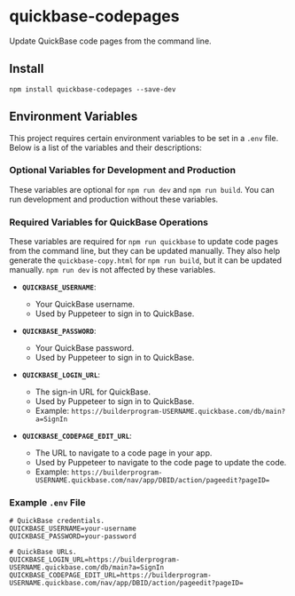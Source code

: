 # quickbase-codepages

Update QuickBase code pages from the command line.

## Install

`npm install quickbase-codepages --save-dev`

## Environment Variables

This project requires certain environment variables to be set in a `.env` file. Below is a list of the variables and their descriptions:

### Optional Variables for Development and Production

These variables are optional for `npm run dev` and `npm run build`. You can run development and production without these variables.

### Required Variables for QuickBase Operations

These variables are required for `npm run quickbase` to update code pages from the command line, but they can be updated manually. They also help generate the `quickbase-copy.html` for `npm run build`, but it can be updated manually. `npm run dev` is not affected by these variables.

- **`QUICKBASE_USERNAME`**:

  - Your QuickBase username.
  - Used by Puppeteer to sign in to QuickBase.

- **`QUICKBASE_PASSWORD`**:

  - Your QuickBase password.
  - Used by Puppeteer to sign in to QuickBase.

- **`QUICKBASE_LOGIN_URL`**:

  - The sign-in URL for QuickBase.
  - Used by Puppeteer to sign in to QuickBase.
  - Example: `https://builderprogram-USERNAME.quickbase.com/db/main?a=SignIn`

- **`QUICKBASE_CODEPAGE_EDIT_URL`**:
  - The URL to navigate to a code page in your app.
  - Used by Puppeteer to navigate to the code page to update the code.
  - Example: `https://builderprogram-USERNAME.quickbase.com/nav/app/DBID/action/pageedit?pageID=`

### Example `.env` File

```properties
# QuickBase credentials.
QUICKBASE_USERNAME=your-username
QUICKBASE_PASSWORD=your-password

# QuickBase URLs.
QUICKBASE_LOGIN_URL=https://builderprogram-USERNAME.quickbase.com/db/main?a=SignIn
QUICKBASE_CODEPAGE_EDIT_URL=https://builderprogram-USERNAME.quickbase.com/nav/app/DBID/action/pageedit?pageID=
```

